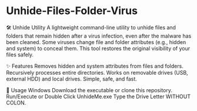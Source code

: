 # Unhide-Files-Folder-Virus
🛠️ Unhide Utility
A lightweight command-line utility to unhide files and folders that remain hidden after a virus infection, even after the malware has been cleaned.
Some viruses change file and folder attributes (e.g., hidden and system) to conceal them. This tool restores the original visibility of your files safely.

✨ Features
Removes hidden and system attributes from files and folders.
Recursively processes entire directories.
Works on removable drives (USB, external HDD) and local drives.
Simple, safe, and fast.

🚀 Usage
Windows
Download the executable or clone this repository.
Run/Execute or Double Click UnhideMe.exe 
Type the Drive Letter WITHOUT COLON.
